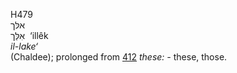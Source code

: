 <body>
  <p>H479<br>  אלּך  <br> אִלֵּך  ‎  ‘illêk  <br><i>il-lake‘ </i><br>(Chaldee); prolonged from <a href="h0412.htm">412</a>  <i>these: - </i>these, those.<br></p>
 </body>